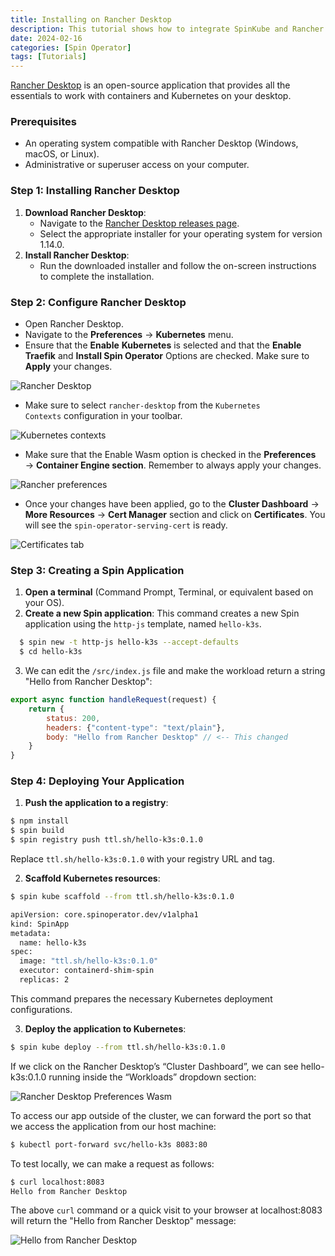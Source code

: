 ```yaml
---
title: Installing on Rancher Desktop
description: This tutorial shows how to integrate SpinKube and Rancher Desktop.
date: 2024-02-16
categories: [Spin Operator]
tags: [Tutorials]
---
```


[Rancher Desktop](https://rancherdesktop.io/) is an open-source application that provides all the essentials to work with containers and Kubernetes on your desktop.

### Prerequisites

  - An operating system compatible with Rancher Desktop (Windows, macOS, or Linux).
  - Administrative or superuser access on your computer.

### Step 1: Installing Rancher Desktop

  1. **Download Rancher Desktop**:
      - Navigate to the [Rancher Desktop releases page](https://github.com/rancher-sandbox/rancher-desktop/releases/tag/v1.14.0).
      - Select the appropriate installer for your operating system for version 1.14.0.
  2. **Install Rancher Desktop**:
      - Run the downloaded installer and follow the on-screen instructions to complete the installation.

### Step 2: Configure Rancher Desktop

  - Open Rancher Desktop.
  - Navigate to the **Preferences** -> **Kubernetes** menu.
  - Ensure that the **Enable** **Kubernetes** is selected and that the **Enable Traefik** and **Install Spin Operator** Options are checked. Make sure to **Apply** your changes.

![Rancher Desktop](../rancher-desktop-kubernetes.png)

  - Make sure to select `rancher-desktop` from the `Kubernetes Contexts` configuration in your toolbar.

![Kubernetes contexts](../rancher-desktop-contexts.png)

  - Make sure that the Enable Wasm option is checked in the **Preferences** → **Container Engine section**. Remember to always apply your changes.

![Rancher preferences](../rancher-desktop-preferences.png)

  - Once your changes have been applied, go to the **Cluster Dashboard** → **More Resources** → **Cert Manager** section and click on **Certificates**. You will see the `spin-operator-serving-cert` is ready.

![Certificates tab](../rancher-desktop-certificates.png)

### Step 3: Creating a Spin Application

1. **Open a terminal** (Command Prompt, Terminal, or equivalent based on your OS).
2. **Create a new Spin application**: This command creates a new Spin application using the `http-js` template, named `hello-k3s`.

```bash
  $ spin new -t http-js hello-k3s --accept-defaults
  $ cd hello-k3s
```
3. We can edit the `/src/index.js` file and make the workload return a string "Hello from Rancher Desktop":

```javascript
export async function handleRequest(request) {
    return {
        status: 200,
        headers: {"content-type": "text/plain"},
        body: "Hello from Rancher Desktop" // <-- This changed
    }
}
```

### Step 4: Deploying Your Application

1. **Push the application to a registry**:

```bash
$ npm install
$ spin build
$ spin registry push ttl.sh/hello-k3s:0.1.0
```

Replace `ttl.sh/hello-k3s:0.1.0` with your registry URL and tag.

2. **Scaffold Kubernetes resources**:

```bash
$ spin kube scaffold --from ttl.sh/hello-k3s:0.1.0

apiVersion: core.spinoperator.dev/v1alpha1
kind: SpinApp
metadata:
  name: hello-k3s
spec:
  image: "ttl.sh/hello-k3s:0.1.0"
  executor: containerd-shim-spin
  replicas: 2
```

This command prepares the necessary Kubernetes deployment configurations.

3. **Deploy the application to Kubernetes**:

```bash
$ spin kube deploy --from ttl.sh/hello-k3s:0.1.0
```

If we click on the Rancher Desktop’s “Cluster Dashboard”, we can see hello-k3s:0.1.0 running inside the “Workloads” dropdown section:

![Rancher Desktop Preferences Wasm](../rancher-desktop-cluster.png)

To access our app outside of the cluster, we can forward the port so that we access the application from our host machine:

```bash
$ kubectl port-forward svc/hello-k3s 8083:80
```

To test locally, we can make a request as follows:

```bash
$ curl localhost:8083
Hello from Rancher Desktop
```

The above `curl` command or a quick visit to your browser at localhost:8083 will return the "Hello from Rancher Desktop" message:

![Hello from Rancher Desktop](../rancher-desktop-hello.png)
